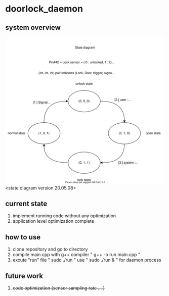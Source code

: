 # doorlock_daemon

## system overview
<img src="https://github.com/changseok93/doorlock_daemon/blob/master/state_diagram.svg"> </img><br>
<state diagram version 20.05.08>



## current state
1. <del>implement running code without any optimization</del>
2. application level optimization complete

## how to use
1. clone repository and go to directory
2. compile main.cpp with g++ compiler " g++ -o run main.cpp "
3. excute "run" file " sudo ./run "
use " sudo ./run & " for daemon process

## future work
1. <del>code optimization (sensor sampling rate ... )</del>
